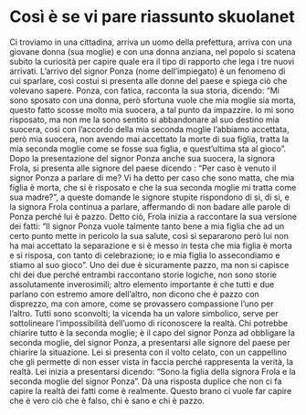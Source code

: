 # Così è se vi pare riassunto skuolanet
Ci troviamo in una cittadina, arriva un uomo della prefettura, arriva con una giovane donna (sua moglie) e con una donna anziana,
nel popolo si scatena subito la curiosità per capire quale era il tipo di rapporto che lega i tre nuovi arrivati. L’arrivo del signor Ponza (nome dell’impiegato) è un fenomeno di cui sparlare,
così costui si presenta alle donne del paese e spiega ciò che volevano sapere. Ponza, con fatica, racconta la sua storia,
dicendo: “Mi sono sposato con una donna, però sfortuna vuole che mia moglie sia morta, questo fatto scosse molto mia suocera,
a tal punto da impazzire.
Io mi sono risposato, ma non me la sono sentito si abbandonare al suo destino mia suocera,
così con l’accordo della mia seconda moglie l’abbiamo accettata, però mia suocera, non avendo mai accettato la morte di sua figlia, tratta la mia seconda moglie come se fosse sua figlia, e quest’ultima sta al gioco”.
Dopo la presentazione del signor Ponza anche sua suocera, la signora Frola, si presenta alle signore del paese dicendo
: “Per caso è venuto il signor Ponza a parlare di me? Vi ha detto per caso che sono matta, che mia figlia è morta, 
che si è risposato e che la sua seconda moglie mi tratta come sua madre?”, a queste domande le signore stupite rispondono di si, di si, e la signora Frola continua a parlare,
affermando di non badare alle parole di Ponza perché lui è pazzo. Detto ciò, Frola inizia a raccontare la sua versione dei fatti:
“Il signor Ponza vuole talmente tanto bene a mia figlia che ad un certo punto mette in pericolo la sua salute,
così si separarono però lui non ha mai accettato la separazione e si è messo in testa che mia figlia è morta e si risposa, con tanto di celebrazione; io e mia figlia lo assecondiamo e stiamo al suo gioco”.
Uno dei due è sicuramente pazzo, ma non si capisce chi dei due perché entrambi raccontano storie logiche,
non sono storie assolutamente inverosimili; altro elemento importante è che tutti e due parlano con estremo amore
 dell’altro, non dicono che è pazzo con disprezzo, ma con amore, come se provassero compassione l’uno per l’altro. 
Tutti sono sconvolti; la vicenda ha un valore simbolico, serve per sottolineare l’impossibilità dell’uomo di riconoscere la realtà. 
Chi potrebbe chiarire tutto è la seconda moglie; è il capo del signor Ponza ad obbligare la seconda moglie, del signor Ponza, a presentarsi alle signore del paese per chiarire la situazione. 
Lei si presenta con il volto celato, con un cappellino che gli permette di non esser vista in faccia perché rappresenta la verità, la realtà.
Lei inizia a presentarsi dicendo: “Sono la figlia della signora Frola e la seconda moglie del signor Ponza”.
Dà una risposta duplice che non ci fa capire la realtà dei fatti come è realmente. Questo brano ci vuole far capire che è vero ciò che è falso, chi è sano e chi è pazzo.
